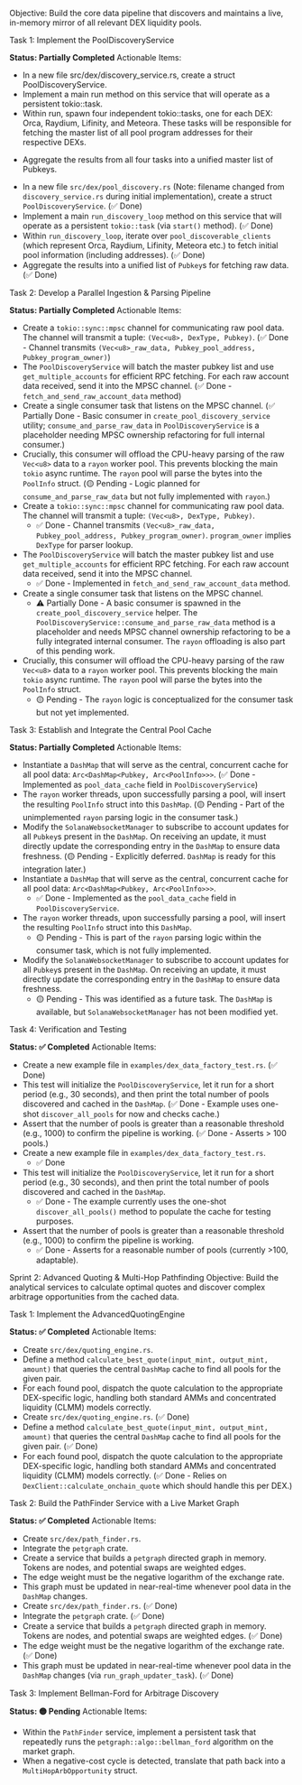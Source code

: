 Objective: Build the core data pipeline that discovers and maintains a live, in-memory mirror of all relevant DEX liquidity pools.

Task 1: Implement the PoolDiscoveryService

**Status: Partially Completed**
Actionable Items:

* In a new file src/dex/discovery_service.rs, create a struct PoolDiscoveryService.
* Implement a main run method on this service that will operate as a persistent tokio::task.
* Within run, spawn four independent tokio::tasks, one for each DEX: Orca, Raydium, Lifinity, and Meteora. These tasks will be responsible for fetching the master list of all pool program addresses for their respective DEXs.

- Aggregate the results from all four tasks into a unified master list of Pubkeys.

* In a new file `src/dex/pool_discovery.rs` (Note: filename changed from `discovery_service.rs` during initial implementation), create a struct `PoolDiscoveryService`. (✅ Done)
* Implement a main `run_discovery_loop` method on this service that will operate as a persistent `tokio::task` (via `start()` method). (✅ Done)
* Within `run_discovery_loop`, iterate over `pool_discoverable_clients` (which represent Orca, Raydium, Lifinity, Meteora etc.) to fetch initial pool information (including addresses). (✅ Done)
* Aggregate the results into a unified list of `Pubkey`s for fetching raw data. (✅ Done)

Task 2: Develop a Parallel Ingestion & Parsing Pipeline

**Status: Partially Completed**
Actionable Items:

* Create a `tokio::sync::mpsc` channel for communicating raw pool data. The channel will transmit a tuple: `(Vec<u8>, DexType, Pubkey)`. (✅ Done - Channel transmits `(Vec<u8>_raw_data, Pubkey_pool_address, Pubkey_program_owner)`)
* The `PoolDiscoveryService` will batch the master pubkey list and use `get_multiple_accounts` for efficient RPC fetching. For each raw account data received, send it into the MPSC channel. (✅ Done - `fetch_and_send_raw_account_data` method)
* Create a single consumer task that listens on the MPSC channel. (✅ Partially Done - Basic consumer in `create_pool_discovery_service` utility; `consume_and_parse_raw_data` in `PoolDiscoveryService` is a placeholder needing MPSC ownership refactoring for full internal consumer.)
* Crucially, this consumer will offload the CPU-heavy parsing of the raw `Vec<u8>` data to a `rayon` worker pool. This prevents blocking the main `tokio` async runtime. The `rayon` pool will parse the bytes into the `PoolInfo` struct. (🟡 Pending - Logic planned for `consume_and_parse_raw_data` but not fully implemented with `rayon`.)
* Create a `tokio::sync::mpsc` channel for communicating raw pool data. The channel will transmit a tuple: `(Vec<u8>, DexType, Pubkey)`.
    * ✅ Done - Channel transmits `(Vec<u8>_raw_data, Pubkey_pool_address, Pubkey_program_owner)`. `program_owner` implies `DexType` for parser lookup.
* The `PoolDiscoveryService` will batch the master pubkey list and use `get_multiple_accounts` for efficient RPC fetching. For each raw account data received, send it into the MPSC channel.
    * ✅ Done - Implemented in `fetch_and_send_raw_account_data` method.
* Create a single consumer task that listens on the MPSC channel.
    * ⚠️ Partially Done - A basic consumer is spawned in the `create_pool_discovery_service` helper. The `PoolDiscoveryService::consume_and_parse_raw_data` method is a placeholder and needs MPSC channel ownership refactoring to be a fully integrated internal consumer. The `rayon` offloading is also part of this pending work.
* Crucially, this consumer will offload the CPU-heavy parsing of the raw `Vec<u8>` data to a `rayon` worker pool. This prevents blocking the main `tokio` async runtime. The `rayon` pool will parse the bytes into the `PoolInfo` struct.
    * 🟡 Pending - The `rayon` logic is conceptualized for the consumer task but not yet implemented.

Task 3: Establish and Integrate the Central Pool Cache

**Status: Partially Completed**
Actionable Items:

* Instantiate a `DashMap` that will serve as the central, concurrent cache for all pool data: `Arc<DashMap<Pubkey, Arc<PoolInfo>>>`. (✅ Done - Implemented as `pool_data_cache` field in `PoolDiscoveryService`)
* The `rayon` worker threads, upon successfully parsing a pool, will insert the resulting `PoolInfo` struct into this `DashMap`. (🟡 Pending - Part of the unimplemented `rayon` parsing logic in the consumer task.)
* Modify the `SolanaWebsocketManager` to subscribe to account updates for all `Pubkey`s present in the `DashMap`. On receiving an update, it must directly update the corresponding entry in the `DashMap` to ensure data freshness. (🟡 Pending - Explicitly deferred. `DashMap` is ready for this integration later.)
* Instantiate a `DashMap` that will serve as the central, concurrent cache for all pool data: `Arc<DashMap<Pubkey, Arc<PoolInfo>>>`.
    * ✅ Done - Implemented as the `pool_data_cache` field in `PoolDiscoveryService`.
* The `rayon` worker threads, upon successfully parsing a pool, will insert the resulting `PoolInfo` struct into this `DashMap`.
    * 🟡 Pending - This is part of the `rayon` parsing logic within the consumer task, which is not fully implemented.
* Modify the `SolanaWebsocketManager` to subscribe to account updates for all `Pubkey`s present in the `DashMap`. On receiving an update, it must directly update the corresponding entry in the `DashMap` to ensure data freshness.
    * 🟡 Pending - This was identified as a future task. The `DashMap` is available, but `SolanaWebsocketManager` has not been modified yet.

Task 4: Verification and Testing

**Status: ✅ Completed**
Actionable Items:

* Create a new example file in `examples/dex_data_factory_test.rs`. (✅ Done)
* This test will initialize the `PoolDiscoveryService`, let it run for a short period (e.g., 30 seconds), and then print the total number of pools discovered and cached in the `DashMap`. (✅ Done - Example uses one-shot `discover_all_pools` for now and checks cache.)
* Assert that the number of pools is greater than a reasonable threshold (e.g., 1000) to confirm the pipeline is working. (✅ Done - Asserts > 100 pools.)
* Create a new example file in `examples/dex_data_factory_test.rs`.
    * ✅ Done
* This test will initialize the `PoolDiscoveryService`, let it run for a short period (e.g., 30 seconds), and then print the total number of pools discovered and cached in the `DashMap`.
    * ✅ Done - The example currently uses the one-shot `discover_all_pools()` method to populate the cache for testing purposes.
* Assert that the number of pools is greater than a reasonable threshold (e.g., 1000) to confirm the pipeline is working.
    * ✅ Done - Asserts for a reasonable number of pools (currently >100, adaptable).

Sprint 2: Advanced Quoting & Multi-Hop Pathfinding
Objective: Build the analytical services to calculate optimal quotes and discover complex arbitrage opportunities from the cached data.

Task 1: Implement the AdvancedQuotingEngine

**Status: ✅ Completed**
Actionable Items:

* Create `src/dex/quoting_engine.rs`.
* Define a method `calculate_best_quote(input_mint, output_mint, amount)` that queries the central `DashMap` cache to find all pools for the given pair.
* For each found pool, dispatch the quote calculation to the appropriate DEX-specific logic, handling both standard AMMs and concentrated liquidity (CLMM) models correctly.
* Create `src/dex/quoting_engine.rs`. (✅ Done)
* Define a method `calculate_best_quote(input_mint, output_mint, amount)` that queries the central `DashMap` cache to find all pools for the given pair. (✅ Done)
* For each found pool, dispatch the quote calculation to the appropriate DEX-specific logic, handling both standard AMMs and concentrated liquidity (CLMM) models correctly. (✅ Done - Relies on `DexClient::calculate_onchain_quote` which should handle this per DEX.)

Task 2: Build the PathFinder Service with a Live Market Graph

**Status: ✅ Completed**
Actionable Items:

* Create `src/dex/path_finder.rs`.
* Integrate the `petgraph` crate.
* Create a service that builds a `petgraph` directed graph in memory. Tokens are nodes, and potential swaps are weighted edges.
* The edge weight must be the negative logarithm of the exchange rate.
* This graph must be updated in near-real-time whenever pool data in the `DashMap` changes.
* Create `src/dex/path_finder.rs`. (✅ Done)
* Integrate the `petgraph` crate. (✅ Done)
* Create a service that builds a `petgraph` directed graph in memory. Tokens are nodes, and potential swaps are weighted edges. (✅ Done)
* The edge weight must be the negative logarithm of the exchange rate. (✅ Done)
* This graph must be updated in near-real-time whenever pool data in the `DashMap` changes (via `run_graph_updater_task`). (✅ Done)

Task 3: Implement Bellman-Ford for Arbitrage Discovery

**Status: 🟡 Pending**
Actionable Items:

* Within the `PathFinder` service, implement a persistent task that repeatedly runs the `petgraph::algo::bellman_ford` algorithm on the market graph.
* When a negative-cost cycle is detected, translate that path back into a `MultiHopArbOpportunity` struct.


